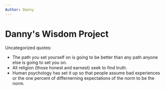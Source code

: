 ```yaml
---
Author: Danny
---
```


# Danny's Wisdom Project

Uncategorized quotes:
- The path you set yourself on is going to be better than any path anyone else is going to set you on.
- All religion (those honest and earnest) seek to find truth.
- Human psychology has set it up so that people assume bad experiences or the one percent of differnerning expectations of the norm to be the norm.
 
